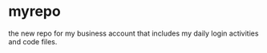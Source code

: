 # myrepo
the new repo for my business account that includes my daily login activities and code files.
